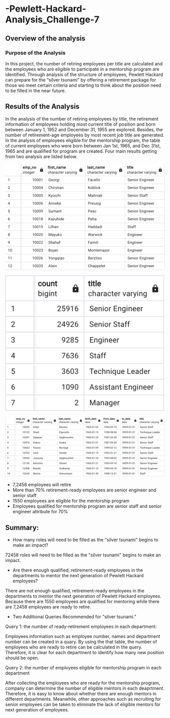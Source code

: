 # -Pewlett-Hackard-Analysis_Challenge-7

## Overview of the analysis
### Purpose of the Analysis 

In this project, the number of retiring employees per title are calculated and the employees who are eligible to participate in a mentorship program are identified.  Through analysis of the structure of employees, Pewlett Hackard can prepare for the  “silver tsunami” by offering a retirement package for those wo meet certain criteria and starting to think about the position need to be filled in the near future. 

## Results of the Analysis
In the analysis of the number of retiring employees by title, the retirement information of employees holding most current title of position and born between January 1, 1952 and December 31, 1955 are explored. Besides, the number of retirement-age employees by most recent job title are generated. In the analysis of employees eligible for the mentorship program, the table of current employees who were born between Jan 1st, 1965, and Dec 31st, 1965 and are qualified for program are created.  Four main results getting from two analysis are listed below. 

![Deli 1 P1](https://github.com/irisyidi/-Pewlett-Hackard-Analysis_Challenge-7/blob/main/Deli%201%20P1.png)

![Deli 1 P2](https://github.com/irisyidi/-Pewlett-Hackard-Analysis_Challenge-7/blob/main/Deli%201%20P2.png)

![Deli 2](https://github.com/irisyidi/-Pewlett-Hackard-Analysis_Challenge-7/blob/main/Deli%202%20.png)


- 7,2458 employees will retire 
- More than 70% retirement-ready employees are senior engineer and senior staff 
- 1550 employees are eligible for the mentorship program 
- Employees qualified for mentorship program are senior staff and senior engineer attribute for 70%



## Summary: 


- How many roles will need to be filled as the "silver tsunami" begins to make an impact?

72458 roles will need to be filled as the "silver tsunami" begins to make an impact. 


- Are there enough qualified, retirement-ready employees in the departments to mentor the next generation of Pewlett Hackard employees?

There are not enough qualified, retirement-ready employees in the departments to mentor the next generation of 
Pewlett Hackard employees. Because there are 1550 employees are qualified for mentoring while there are 7,2458
employees are ready to retire. 

- Two Additional Queries Recommended for "silver tsunami."

Query 1: the number of ready-retirement employees in each department: 

Employees information such as employee number, names and department number can be created in a quary. By using the that table, the number of employees who are ready to retire can be calculated in the query. Therefore, it is clear for each department to identify how many new position should be open. 

Query 2: the number of employees eligible for mentorship program in each department 

After collecting the employees who are ready for the mentorship program, company can determine the number of eligible mentors in each deaprtment. Therefore, it is easy to know about whether there are enough mentors in different departments. Meanwhile, other approaches such as recruiting for senior employees can be taken to eliminate the lack of eligible mentors for next generation of employees. 



